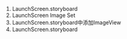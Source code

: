 1. LaunchScreen.storyboard
2. LaunchScreen Image Set
3. LaunchScreen.storyboard中添加ImageView
4. LaunchScreen.storyboard
